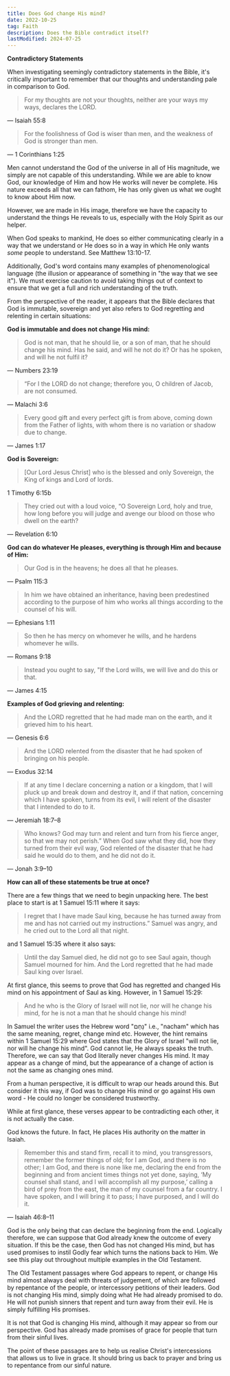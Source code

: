 ```yaml
---
title: Does God change His mind?
date: 2022-10-25
tag: Faith
description: Does the Bible contradict itself?
lastModified: 2024-07-25
---
```

**Contradictory Statements**

When investigating seemingly contradictory statements in the Bible, it's critically important to remember that our thoughts and understanding pale in comparison to God.

> For my thoughts are not your thoughts, neither are your ways my ways, declares the LORD.

— Isaiah 55:8

> For the foolishness of God is wiser than men, and the weakness of God is stronger than men.

— 1 Corinthians 1:25

Men cannot understand the God of the universe in all of His magnitude, we simply are not capable of this understanding. While we are able to know God, our knowledge of Him and how He works will never be complete. His nature exceeds all that we can fathom, He has only given us what we ought to know about Him now.

However, we are made in His image, therefore we have the capacity to understand the things He reveals to us, especially with the Holy Spirit as our helper.

When God speaks to mankind, He does so either communicating clearly in a way that we understand or He does so in a way in which He only wants _some_ people to understand. See Matthew 13:10-17.

Additionally, God's word contains many examples of phenomenological language (the illusion or appearance of something in "the way that we see it"). We must exercise caution to avoid taking things out of context to ensure that we get a full and rich understanding of the truth.

From the perspective of the reader, it appears that the Bible declares that God is immutable, sovereign and yet also refers to God regretting and relenting in certain situations:

**God is immutable and does not change His mind:**

> God is not man, that he should lie, or a son of man, that he should change his mind. Has he said, and will he not do it? Or has he spoken, and will he not fulfil it?

— Numbers 23:19

> “For I the LORD do not change; therefore you, O children of Jacob, are not consumed.

— Malachi 3:6

> Every good gift and every perfect gift is from above, coming down from the Father of lights, with whom there is no variation or shadow due to change.

— James 1:17

**God is Sovereign:**

> \[Our Lord Jesus Christ\] who is the blessed and only Sovereign, the King of kings and Lord of lords.

1 Timothy 6:15b

> They cried out with a loud voice, “O Sovereign Lord, holy and true, how long before you will judge and avenge our blood on those who dwell on the earth?

— Revelation 6:10

**God can do whatever He pleases, everything is through Him and because of Him:**

> Our God is in the heavens; he does all that he pleases.

— Psalm 115:3

> In him we have obtained an inheritance, having been predestined according to the purpose of him who works all things according to the counsel of his will.

— Ephesians 1:11

> So then he has mercy on whomever he wills, and he hardens whomever he wills.

— Romans 9:18

> Instead you ought to say, "If the Lord wills, we will live and do this or that.

— James 4:15

**Examples of God grieving and relenting:**

> And the LORD regretted that he had made man on the earth, and it grieved him to his heart.

— Genesis 6:6

> And the LORD relented from the disaster that he had spoken of bringing on his people.

— Exodus 32:14

> If at any time I declare concerning a nation or a kingdom, that I will pluck up and break down and destroy it, and if that nation, concerning which I have spoken, turns from its evil, I will relent of the disaster that I intended to do to it.

— Jeremiah 18:7–8

> Who knows? God may turn and relent and turn from his fierce anger, so that we may not perish.” When God saw what they did, how they turned from their evil way, God relented of the disaster that he had said he would do to them, and he did not do it.

— Jonah 3:9–10

**How can all of these statements be true at once?**

There are a few things that we need to begin unpacking here. The best place to start is at 1 Samuel 15:11 where it says:

> I regret that I have made Saul king, because he has turned away from me and has not carried out my instructions.” Samuel was angry, and he cried out to the Lord all that night.

and 1 Samuel 15:35 where it also says:

> Until the day Samuel died, he did not go to see Saul again, though Samuel mourned for him. And the Lord regretted that he had made Saul king over Israel.

At first glance, this seems to prove that God has regretted and changed His mind on his appointment of Saul as king. However, in 1 Samuel 15:29:

> And he who is the Glory of Israel will not lie, nor will he change his mind, for he is not a man that he should change his mind!

In Samuel the writer uses the Hebrew word "נָחַם" i.e., "nacham" which has the same meaning, regret, change mind etc. However, the hint remains within 1 Samuel 15:29 where God states that the Glory of Israel "will not lie, nor will he change his mind". God cannot lie, He always speaks the truth. Therefore, we can say that God literally never changes His mind. It may appear as a change of mind, but the appearance of a change of action is not the same as changing ones mind.

From a human perspective, it is difficult to wrap our heads around this. But consider it this way, if God was to change His mind or go against His own word - He could no longer be considered trustworthy.

While at first glance, these verses appear to be contradicting each other, it is not actually the case.

God knows the future. In fact, He places His authority on the matter in Isaiah.

> Remember this and stand firm, recall it to mind, you transgressors, remember the former things of old; for I am God, and there is no other; I am God, and there is none like me, declaring the end from the beginning and from ancient times things not yet done, saying, ‘My counsel shall stand, and I will accomplish all my purpose,’ calling a bird of prey from the east, the man of my counsel from a far country. I have spoken, and I will bring it to pass; I have purposed, and I will do it.

— Isaiah 46:8–11

God is the only being that can declare the beginning from the end. Logically therefore, we can suppose that God already knew the outcome of every situation. If this be the case, then God has not changed His mind, but has used promises to instil Godly fear which turns the nations back to Him. We see this play out throughout multiple examples in the Old Testament.

The Old Testament passages where God appears to repent, or change His mind almost always deal with threats of judgement, of which are followed by repentance of the people, or intercessory petitions of their leaders. God is not changing His mind, simply doing what He had already promised to do. He will not punish sinners that repent and turn away from their evil. He is simply fulfilling His promises.

It is not that God is changing His mind, although it may appear so from our perspective. God has already made promises of grace for people that turn from their sinful lives.

The point of these passages are to help us realise Christ's intercessions that allows us to live in grace. It should bring us back to prayer and bring us to repentance from our sinful nature.